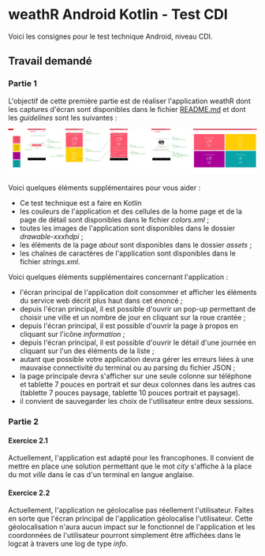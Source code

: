 # weathR Android Kotlin - Test CDI

Voici les consignes pour le test technique Android, niveau CDI.

## Travail demandé

### Partie 1

L'objectif de cette première partie est de réaliser l'application weathR dont les captures d'écran sont disponibles dans le fichier [README.md](README.md) et dont les _guidelines_ sont les suivantes :

![](image/guidelines.jpg)

Voici quelques éléments supplémentaires pour vous aider :

* Ce test technique est a faire en Kotlin
* les couleurs de l'application et des cellules de la home page et de la page de détail sont disponibles dans le fichier _colors.xml_ ;
* toutes les images de l'application sont disponibles dans le dossier _drawable-xxxhdpi_ ;
* les éléments de la page _about_ sont disponibles dans le dossier _assets_ ;
* les chaînes de caractères de l'application sont disponibles dans le fichier _strings.xml_.

Voici quelques éléments supplémentaires concernant l'application :

* l'écran principal de l'application doit consommer et afficher les éléments du service web décrit plus haut dans cet énoncé ;
* depuis l'écran principal, il est possible d'ouvrir un pop-up permettant de choisir une ville et un nombre de jour en cliquant sur la roue
crantée ;
* depuis l'écran principal, il est possible d'ouvrir la page à propos en cliquant sur l'icône _information_ ;
* depuis l'écran principal, il est possible d'ouvrir le détail d'une journée en cliquant sur l'un des éléments de la liste ;
* autant que possible votre application devra gérer les erreurs liées à une mauvaise connectivité du terminal ou au parsing du fichier JSON ;
* la page principale devra s'afficher sur une seule colonne sur téléphone et tablette 7 pouces en portrait et sur deux colonnes dans les
autres cas (tablette 7 pouces paysage, tablette 10 pouces portrait et paysage).
* il convient de sauvegarder les choix de l'utilisateur entre deux sessions.

### Partie 2

#### Exercice 2.1

Actuellement, l'application est adapté pour les francophones. Il convient de mettre en place une solution permettant que le mot _city_ s'affiche à la place du mot
_ville_ dans le cas d'un terminal en langue anglaise.

#### Exercice 2.2

Actuellement, l'application ne géolocalise pas réellement l'utilisateur. Faites en sorte que l'écran principal de l'application géolocalise l'utilisateur.
Cette géolocalisation n'aura aucun impact sur le fonctionnel de l'application et les coordonnées de l'utilisateur pourront simplement être affichées
dans le logcat à travers une log de type _info_.
